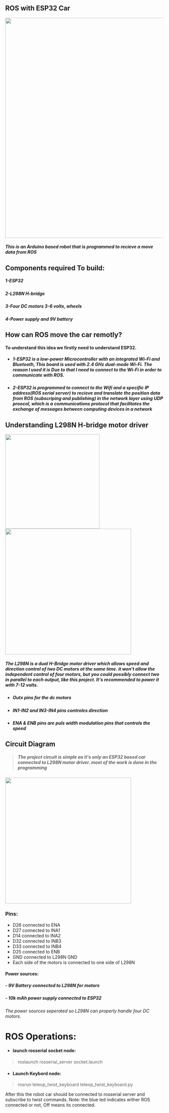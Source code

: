 ## ROS with ESP32 Car
<img 
src="https://user-images.githubusercontent.com/49666154/140733000-94906f91-95a6-4caf-8942-75631905dc4c.jpg" width="700px"  > 

##### This is an Arduino based robot that is programmed to recieve a move data from ROS  

## Components required To build:
##### 1-ESP32
##### 2-L298N H-bridge
##### 3-Four DC motors 3-6 volts, wheels
##### 4-Power supply and 9V battery 

## How can ROS move the car remotly?
#### To understand this idea we firstly need to understand ESP32.
- ##### 1-ESP32 is a low-power Microcontroller with an integrated Wi-Fi and Bluetooth, This board is used with 2.4 GHz dual-mode Wi-Fi. The reason I used it is Due to that I need to connect to the Wi-Fi in order to communicate with ROS.
- ##### 2-ESP32 is programmed to connect to the Wifi and a specific IP address(ROS serial server) to recieve and translate the position data from ROS  (subscriping and publishing) in the network layer using UDP proocol, which is a communications protocol that facilitates the exchange of messages between computing devices in a network

## Understanding L298N H-bridge motor driver  
<img src="https://user-images.githubusercontent.com/49666154/128776326-36a2416f-9356-49f9-842e-ab9bff2704f0.jpeg" width="300px" > <img src="https://user-images.githubusercontent.com/49666154/128803887-7bc041e8-9c74-42aa-8f75-aa2c68efa30d.png" width="400px" >

##### The L298N is a dual H-Bridge motor driver which allows speed and direction control of two DC motors at the same time. it won't allow the independent control of four motors, but you could possibly connect two in parallel to each output, like this project. It's recommended to power it with 7-12 volts.

- ##### Outx pins for the dc motors
- ##### IN1-IN2 and IN3-IN4 pins controles direction 
- ##### ENA & ENB pins are puls width modulation pins that controls the speed
 

## Circuit Diagram 

> ##### The project circuit is simple as it's only an ESP32 based car connected to L298N motor driver. most of the work is done in the programming
<img src="https://user-images.githubusercontent.com/49666154/140627997-56d5b1d7-0122-40ee-bfb3-f7173aa30856.jpg" width="400px" >

### Pins:
- D26 connected to ENA
- D27 connected to INA1
- D14 connected to INA2
- D32 connected to INB3
- D33 connected to INB4
- D25 connected to ENB
- GND connected to L298N GND
- Each side of the motors is connected to one side of L298N 

#### Power sources:
##### - 9V Battery connected to L298N for motors 
##### - 10k mAh power supply connected to ESP32
###### The power sources seperated so L298N can properly handle four DC motors.

# ROS Operations:
- #### launch rosserial socket node:
> roslaunch rosserial_server socket.launch
- #### Launch Keybord node: 
> rosrun teleop_twist_keyboard teleop_twist_keyboard.py

 After this the robot car should be connected to rosserial server and subscribe to twist commands.
 Note: the blue led indicates wither ROS connected or not, Off means its connected.


